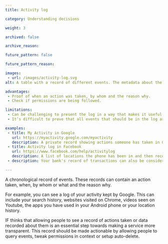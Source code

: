 ```yaml
---
title: Activity log

category: Understanding decisions

weight: 3

archived: false

archive_reason:

future_pattern: false

future_pattern_reason:

images:
 - url: /images/activity-log.svg
alt: A table with a record of different events. The metadata about the events includes type of data, reason why it was accessed and who accessed it.

advantages:
 - Proof of when an action was taken, by whom and the reason why.
 - Check if permissions are being followed.

limitations:
 - Can be challenging to present the log in a way that makes it useful or actionable, depending on the granularity and frequency of recorded events.
 - It’s difficult to prove that all events that should be in the log are in the log.

examples:
 - title: My Activity in Google
   url: https://myactivity.google.com/myactivity
   description: A private record showing actions someone has taken in Google services, such as Google searches, Chrome and Youtube history, apps used in Android or location history.
 - title: Activity log in Facebook
   url: https://www.facebook.com/help/activitylog
   description: A list of locations the phone has been in and then recorded, which helps Siri choose a person’s home and work location.
 - description: Your bank's record of transactions can also be considered an activity log.

---
```


A chronological record of events. These records can contain an action taken, when, by whom or what and the reason why.

For example, you can see a log of your activity kept by Google. This can include your search history, websites visited on Chrome, videos seen on Youtube, the apps you have used in your Android phone or your location history.

IF thinks that allowing people to see a record of actions taken or data recorded about them is an essential step towards making a service more transparent. This record should be made actionable by allowing people to query events, tweak permissions in context or setup auto-delete.
